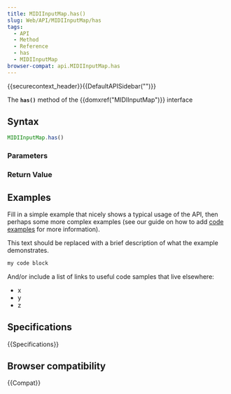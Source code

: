 ```yaml
---
title: MIDIInputMap.has()
slug: Web/API/MIDIInputMap/has
tags:
  - API
  - Method
  - Reference
  - has
  - MIDIInputMap
browser-compat: api.MIDIInputMap.has
---
```

{{securecontext_header}}{{DefaultAPISidebar("")}}

The **`has()`** method of the {{domxref("MIDIInputMap")}} interface 

## Syntax

```js
MIDIInputMap.has()
```

### Parameters



### Return Value



## Examples

Fill in a simple example that nicely shows a typical usage of the API, then perhaps some more complex examples (see our guide on how to add [code examples](/en-US/docs/MDN/Contribute/Structures/Code_examples) for more information).

This text should be replaced with a brief description of what the example demonstrates.

```js
my code block
```

And/or include a list of links to useful code samples that live elsewhere:

*   x
*   y
*   z

## Specifications

{{Specifications}}

## Browser compatibility

{{Compat}}

